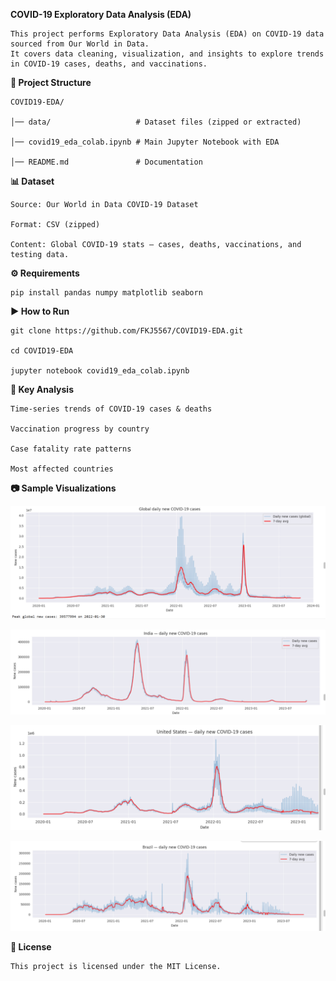 **COVID-19 Exploratory Data Analysis (EDA)**

    This project performs Exploratory Data Analysis (EDA) on COVID-19 data sourced from Our World in Data.
    It covers data cleaning, visualization, and insights to explore trends in COVID-19 cases, deaths, and vaccinations.


**📂 Project Structure**

    COVID19-EDA/

    │── data/                   # Dataset files (zipped or extracted)

    │── covid19_eda_colab.ipynb # Main Jupyter Notebook with EDA

    │── README.md               # Documentation


**📊 Dataset**

    Source: Our World in Data COVID-19 Dataset

    Format: CSV (zipped)

    Content: Global COVID-19 stats — cases, deaths, vaccinations, and testing data.


**⚙️ Requirements**

    pip install pandas numpy matplotlib seaborn


**▶️ How to Run**

    git clone https://github.com/FKJ5567/COVID19-EDA.git

    cd COVID19-EDA

    jupyter notebook covid19_eda_colab.ipynb


**📌 Key Analysis**

    Time-series trends of COVID-19 cases & deaths

    Vaccination progress by country

    Case fatality rate patterns

    Most affected countries


**📷 Sample Visualizations**

![COVID-19 Cases Over Time](https://github.com/FKJ5567/COVID19-EDA/blob/main/assets/Global_New_Cases.jpg?raw=true)

![India Cases](https://github.com/FKJ5567/COVID19-EDA/blob/main/assets/India_New_Cases.jpg?raw=true)

![US Cases](https://github.com/FKJ5567/COVID19-EDA/blob/main/assets/US_New_Cases.jpg?raw=true)

![Brazil Cases](https://github.com/FKJ5567/COVID19-EDA/blob/main/assets/Brazil_New_Cases.jpg?raw=true)



**📜 License**

    This project is licensed under the MIT License.

